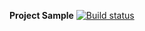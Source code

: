**Project Sample** [![Build status](https://ci.appveyor.com/api/projects/status/j31b9xqueu8ljwe0?svg=true)](https://ci.appveyor.com/project/KseniyaAltuhova/dz-appveyor)
